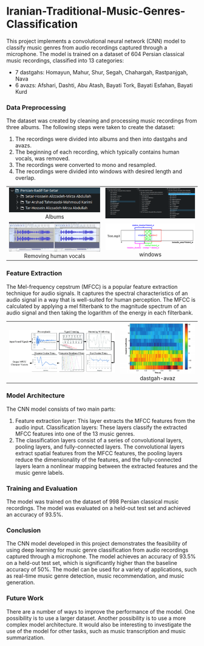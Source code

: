 # Iranian-Traditional-Music-Genres-Classification

This project implements a convolutional neural network (CNN) model to classify music genres from audio recordings captured through a microphone. The model is trained on a dataset of 604 Persian classical music recordings, classified into 13 categories:

- 7 dastgahs: Homayun, Mahur, Shur, Segah, Chahargah, Rastpanjgah, Nava
- 6 avazs: Afshari, Dashti, Abu Atash, Bayati Tork, Bayati Esfahan, Bayati Kurd

### Data Preprocessing

The dataset was created by cleaning and processing music recordings from three albums. The following steps were taken to create the dataset:

1. The recordings were divided into albums and then into dastgahs and avazs.
2. The beginning of each recording, which typically contains human vocals, was removed.
3. The recordings were converted to mono and resampled.
4. The recordings were divided into windows with desired length and overlap.

<table>
  <tr>
    <td align="center">
      <img src="images/album.png" alt="vis1" width="400">
      <br>
      Albums
    </td>
    <td align="center">
        <img src="images/dastgah-avaz.png" alt="vis1" width="700">
        <br>
      </td>
    </tr>
  <tr>
    <td align="center">
      <img src="images/data-cleaning.png" alt="vis1" width="700">
      <br>
      Removing human vocals
    </td>
    <td align="center">
      <img src="images/windo-overlap.png" alt="vis1" width="700">
      <br>
      windows
    </td>
  </tr>
</table>


### Feature Extraction

The Mel-frequency cepstrum (MFCC) is a popular feature extraction technique for audio signals. It captures the spectral characteristics of an audio signal in a way that is well-suited for human perception. The MFCC is calculated by applying a mel filterbank to the magnitude spectrum of an audio signal and then taking the logarithm of the energy in each filterbank.

<table>
  <tr>
    <td align="center">
      <img src="images/Mel1.png" alt="vis1" width="700">
      <br>
    </td>
    <td align="center">
        <img src="images/Mel2.png" alt="vis1" width="400">
        <br>
        dastgah-avaz
      </td>
    </tr>
</table>

### Model Architecture

The CNN model consists of two main parts:

1. Feature extraction layer: This layer extracts the MFCC features from the audio input.
Classification layers: These layers classify the extracted MFCC features into one of the 13 music genres.
2. The classification layers consist of a series of convolutional layers, pooling layers, and fully-connected layers. The convolutional layers extract spatial features from the MFCC features, the pooling layers reduce the dimensionality of the features, and the fully-connected layers learn a nonlinear mapping between the extracted features and the music genre labels.

### Training and Evaluation

The model was trained on the dataset of 998 Persian classical music recordings. The model was evaluated on a held-out test set and achieved an accuracy of 93.5%.

### Conclusion

The CNN model developed in this project demonstrates the feasibility of using deep learning for music genre classification from audio recordings captured through a microphone. The model achieves an accuracy of 93.5% on a held-out test set, which is significantly higher than the baseline accuracy of 50%. The model can be used for a variety of applications, such as real-time music genre detection, music recommendation, and music generation.

### Future Work

There are a number of ways to improve the performance of the model. One possibility is to use a larger dataset. Another possibility is to use a more complex model architecture. It would also be interesting to investigate the use of the model for other tasks, such as music transcription and music summarization.

